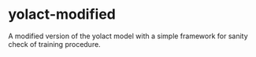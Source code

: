 # yolact-modified
A modified version of the yolact model with a simple framework for sanity check of training procedure.
